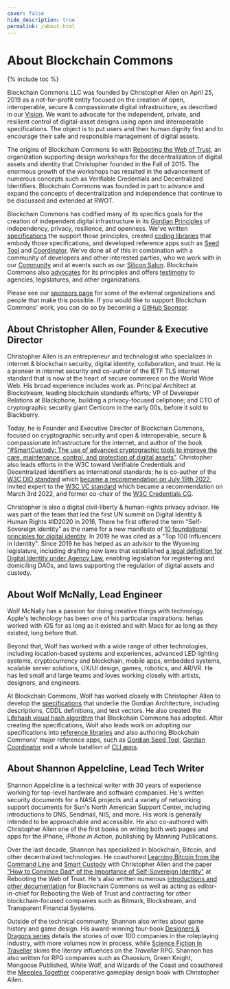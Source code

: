 ```yaml
---
cover: false
hide_description: true
permalink: /about.html
---
```


# About Blockchain Commons

{% include toc %}

Blockchain Commons LLC was founded by Christopher Allen on April 25, 2019 as a not-for-profit entity focused on the creation of open, interoperable, secure & compassionate digital infrastructure, as described in our [Vision](https://www.blockchaincommons.com/vision.html). We want to advocate for the independent, private, and resilient control of digital-asset designs using open and interoperable specifications. The object is to put users and their human dignity first and to encourage their safe and responsible management of digital assets. 

The origins of Blockchain Commons lie with [Rebooting the Web of Trust](https://www.weboftrust.info/), an organization supporting design workshops for the decentralization of digital assets and identity that Christopher founded in the Fall of 2015. The enormous growth of the workshops has resulted in the advancement of numerous concepts such as Verifiable Credentials and Decentralized Identifiers. Blockchain Commons was founded in part to advance and expand the concepts of decentralization and independence that continue to be discussed and extended at RWOT.

Blockchain Commons has codified many of its specifics goals for the creation of independent digital infrastructure in its [Gordian Principles](https://github.com/BlockchainCommons/Gordian#gordian-principles) of independency, privacy, resilience, and openness. We've written [specifications](https://github.com/BlockchainCommons/Research/blob/master/README.md) the support those principles, created [coding libraries](https://github.com/BlockchainCommons/crypto-commons) that embody those specifications, and developed reference apps such as [Seed Tool](https://github.com/BlockchainCommons/GordianSeedTool-iOS) and [Coordinator](https://github.com/BlockchainCommons/iOS-GordianCoordinator). We've done all of this in combination with a community of developers and other interested parties, who we work with in our [Community](https://github.com/BlockchainCommons/Airgapped-Wallet-Community/discussions) and at events such as our [Silicon Salon](https://www.siliconsalon.info/). Blockchain Commons also [advocates](https://github.com/BlockchainCommons/law-and-advocacy) for its principles and offers [testimony](https://github.com/BlockchainCommons/Testimony) to agencies, legislatures, and other organizations.

Please see our [sponsors page](https://www.blockchaincommons.com/sponsors.html) for some of the external organizations and people that make this possible. If you would like to support Blockchain Commons' work, you can do so by becoming a [GitHub Sponsor](https://github.com/sponsors/BlockchainCommons).

## About Christopher Allen, Founder & Executive Director

Christopher Allen is an entrepreneur and technologist who specializes in internet & blockchain security, digital identity, collaboration, and trust. He is a pioneer in internet security and co-author of the IETF TLS internet standard that is now at the heart of secure commerce on the World Wide Web. His broad experience includes work as: Principal Architect at Blockstream, leading blockchain standards efforts; VP of Developer Relations at Blackphone, building a privacy-focused cellphone; and CTO of cryptographic security giant Certicom in the early 00s, before it sold to Blackberry.

Today, he is Founder and Executive Director of Blockchain Commons, focused on cryptographic security and open & interoperable, secure & compassionate infrastructure for the internet, and author of the book ["#SmartCustody: The use of advanced cryptographic tools to improve the care, maintenance, control, and protection of digital assets”](https://www.smartcustody.com/). Christopher also leads efforts in the W3C toward Verifiable Credentials and Decentralized Identifiers as international standards; he is co-author of the [W3C DID standard](https://www.w3.org/TR/did-core/) which [became a recommendation on July 19th 2022](https://www.blockchaincommons.com/specifications/DIDs-Ratified/), invited expert to the [W3C VC standard](https://www.w3.org/TR/vc-data-model/) which became a recommendation on March 3rd 2022, and former co-chair of the [W3C Credentials CG](https://www.w3.org/community/credentials/).

Christopher is also a digital civil-liberty & human-rights privacy advisor. He was part of the team that led the first UN summit on Digital Identity & Human Rights #ID2020 in 2016, There he first offered the term “Self-Sovereign Identity” as the name for a new manifesto of [10 foundational principles for digital identity](https://www.coindesk.com/markets/2016/04/27/the-path-to-self-sovereign-identity/). In 2019 he was cited as a "Top 100 Influencers in Identity". Since 2019 he has helped as an advisor to the Wyoming legislature, including drafting new laws that established [a legal definition for Digital Identity under Agency Law](https://www.blockchaincommons.com/articles/Principal-Authority/), enabling legislation for registering and domiciling DAOs, and laws supporting the regulation of digital assets and custody.

## About Wolf McNally, Lead Engineer

Wolf McNally has a passion for doing creative things with technology. Apple's technology has been one of his particular inspirations: hehas worked with iOS for as long as it existed and with Macs for as long as they existed, long before that.

Beyond that, Wolf has worked with a wide range of other technologies, including location-based systems and experiences, advanced LED lighting systems, cryptocurrency and blockchain, mobile apps, embedded systems, scalable server solutions, UX/UI design, games, robotics, and AR/VR. He has led small and large teams and loves working closely with artists, designers, and engineers.

At Blockchain Commons, Wolf has worked closely with Christopher Allen to develop the [specifications](https://github.com/BlockchainCommons/Research#readme) that underlie the Gordian Architecture, including descriptions, CDDL definitions, and test vectors. He also created the [Lifehash visual hash algorithm](https://wolfmcnally.com/189/lifehash-visual-hash-blockchain-commons/) that Blockchain Commons has adopted. After creating the specifications, Wolf also leads work on adopting our specifications into [reference libraries](https://github.com/BlockchainCommons/crypto-commons#gordian-reference-libraries) and also authoring Blockchain Commons' major reference apps, such as [Gordian Seed Tool](https://github.com/BlockchainCommons/GordianSeedTool-iOS), [Gordian Coordinator](https://github.com/BlockchainCommons/iOS-GordianCoordinator) and a whole batallion of [CLI apps](https://github.com/BlockchainCommons/iOS-GordianCoordinator).

## About Shannon Appelcline, Lead Tech Writer

Shannon Appelcline is a technical writer with 30 years of experience working for top-level hardware and software companies. He's written security documents for a NASA projects and a variety of networking support documents for Sun's North American Support Center, including introductions to DNS, Sendmail, NIS, and more. His work is generally intended to be approachable and accessible. He also co-authored with Christopher Allen one of the first books on writing both web pages and apps for the iPhone, _iPhone in Action_, publishing by Manning Publications.

Over the last decade, Shannon has specialized in blockchain, Bitcoin, and other decentralized technologies. He coauthored [Learning Bitcoin from the Command Line](https://github.com/BlockchainCommons/Learning-Bitcoin-from-the-Command-Line#readme) and [Smart Custody](https://www.smartcustody.com/#the-book) with Christopher Allen and the paper ["How to Convince Dad* of the Importance of Self-Sovereign Identity"](https://nbviewer.org/github/WebOfTrustInfo/rwot7/blob/master/final-documents/convincing-dad.pdf) at Rebooting the Web of Trust. He's also written numerous [introductions and other documentation](https://github.com/BlockchainCommons/crypto-commons/blob/master/Docs/README.md) for Blockchain Commons as well as acting as editor-in-chief for Rebooting the Web of Trust and contracting for other blockchain-focused companies such as Bitmark, Blockstream, and Transparent Financial Systems.

Outside of the technical community, Shannon also writes about game history and game design. His award-winning four-book [Designers & Dragons series](https://www.drivethrurpg.com/product/141205/Designers--Dragons-The-Complete-Set-BUNDLE) details the stories of over 100 companies in the roleplaying industry, with more volumes now in process, while [Science Fiction in Traveller](https://www.amazon.com/Science-Fiction-Traveller-Readers-Role-Playing-ebook/dp/B01DFMOB0Y) skims the literary influences on the _Traveller_ RPG. Shannon has also written for RPG companies such as Chaosium, Green Knight, Mongoose Published, White Wolf, and Wizards of the Coast and coauthored the [Meeples Together](https://www.meeplestogether.com/) cooperative gameplay design book with Christopher Allen.
